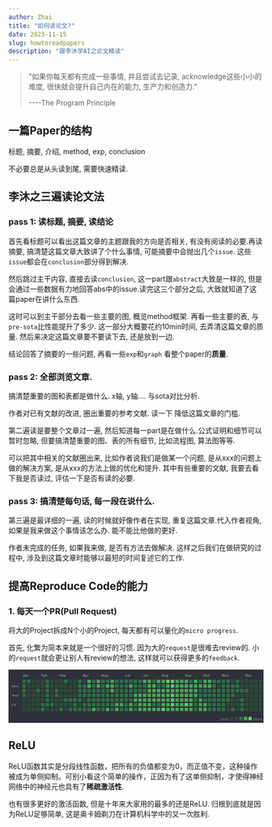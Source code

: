 ```yaml
---
author: Zhai
title: "如何读论文?"
date: 2023-11-15
slug: howtoreadpapers
description: "跟李沐学AI之论文精读"
---
```


> "如果你每天都有完成一些事情, 并且尝试去记录, acknowledge这些小小的难度, 很快就会提升自己内在的能力, 生产力和创造力."
> 
> ----The Program Principle

## 一篇Paper的结构
标题, 摘要, 介绍, method, exp, conclusion

不必要总是从头读到尾, 需要快速精读.

## 李沐之三遍读论文法

### pass 1: 读标题, 摘要, 读结论

首先看标题可以看出这篇文章的主题跟我的方向是否相关, 有没有阅读的必要.再读摘要, 搞清楚这篇文章大致讲了个什么事情, 可能摘要中会抛出几个`issue`. 这些`issue`都会在`conclusion`部分得到解决.

然后跳过主干内容, 直接去读`conclusion`, 这一part跟`abstract`大致是一样的, 但是会通过一些数据有力地回答abs中的issue.读完这三个部分之后, 大致就知道了这篇paper在讲什么东西.

这时可以到主干部分去看一些主要的图, 概览method框架. 再看一些主要的表, 与`pre-sota`比性能提升了多少.
这一部分大概要花约10min时间, 去弄清这篇文章的质量. 然后来决定这篇文章要不要读下去, 还是放到一边.

结论回答了摘要的一些问题, 再看一些`exp`和`graph` 看整个paper的**质量**.

### pass 2: 全部浏览文章.

搞清楚重要的图和表都是做什么. x轴, y轴.... 与sota对比分析.

作者对已有文献的改进, 圈出重要的参考文献. 读一下 降低这篇文章的门槛.

第二遍读是要整个文章过一遍, 然后知道每一part是在做什么.公式证明和细节可以暂时忽略, 但要搞清楚重要的图、表的所有细节, 比如流程图, 算法图等等.

可以把其中相关的文献圈出来, 比如作者说我们是做某一个问题, 是从xxx的问题上做的解决方案, 是从xxx的方法上做的优化和提升. 其中有些重要的文献, 我要去看下我是否读过, 评估一下是否有读的必要.

### pass 3: 搞清楚每句话, 每一段在说什么.

第三遍是最详细的一遍, 读的时候就好像作者在实现, 重复这篇文章.代入作者视角, 如果是我来做这个事情该怎么办. 能不能比他做的更好.

作者未完成的任务, 如果我来做, 是否有方法去做解决. 这样之后我们在做研究的过程中, 涉及到这篇文章时能够以最短的时间复述它的工作.

## 提高Reproduce Code的能力

### 1. 每天一个PR(Pull Request)

将大的Project拆成N个小的Project, 每天都有可以量化的`micro progress`.

首先, 化繁为简本来就是一个很好的习惯. 因为大的`request`是很难去review的. 小的`request`就会更让别人有review的想法, 这样就可以获得更多的`feedback`. 

<img src='output.png'>



## ReLU

ReLU函数其实是分段线性函数，把所有的负值都变为0，而正值不变，这种操作被成为单侧抑制。可别小看这个简单的操作，正因为有了这单侧抑制，才使得神经网络中的神经元也具有了**稀疏激活性**.

也有很多更好的激活函数, 但是十年来大家用的最多的还是ReLU. 归根到底就是因为ReLU足够简单, 这是奥卡姆剃刀在计算机科学中的又一次胜利.
